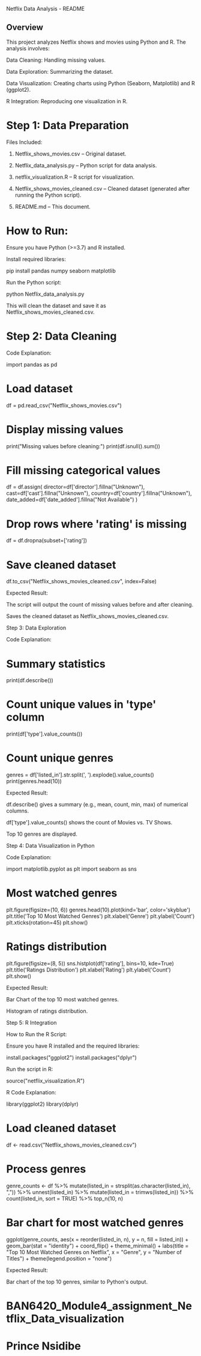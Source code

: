 Netflix Data Analysis - README

## Overview

This project analyzes Netflix shows and movies using Python and R. The analysis involves:

Data Cleaning: Handling missing values.

Data Exploration: Summarizing the dataset.

Data Visualization: Creating charts using Python (Seaborn, Matplotlib) and R (ggplot2).

R Integration: Reproducing one visualization in R.

# Step 1: Data Preparation

Files Included:

1. Netflix_shows_movies.csv – Original dataset.

2. Netflix_data_analysis.py – Python script for data analysis.

3. netflix_visualization.R – R script for visualization.

4. Netflix_shows_movies_cleaned.csv – Cleaned dataset (generated after running the Python script).

5. README.md – This document.

# How to Run:

Ensure you have Python (>=3.7) and R installed.

Install required libraries:

pip install pandas numpy seaborn matplotlib

Run the Python script:

python Netflix_data_analysis.py

This will clean the dataset and save it as Netflix_shows_movies_cleaned.csv.

# Step 2: Data Cleaning

Code Explanation:

import pandas as pd

# Load dataset
df = pd.read_csv("Netflix_shows_movies.csv")

# Display missing values
print("Missing values before cleaning:")
print(df.isnull().sum())

# Fill missing categorical values
df = df.assign(
    director=df['director'].fillna("Unknown"),
    cast=df['cast'].fillna("Unknown"),
    country=df['country'].fillna("Unknown"),
    date_added=df['date_added'].fillna("Not Available")
)

# Drop rows where 'rating' is missing
df = df.dropna(subset=['rating'])

# Save cleaned dataset
df.to_csv("Netflix_shows_movies_cleaned.csv", index=False)

Expected Result:

The script will output the count of missing values before and after cleaning.

Saves the cleaned dataset as Netflix_shows_movies_cleaned.csv.

Step 3: Data Exploration

Code Explanation:

# Summary statistics
print(df.describe())

# Count unique values in 'type' column
print(df['type'].value_counts())

# Count unique genres
genres = df['listed_in'].str.split(', ').explode().value_counts()
print(genres.head(10))

Expected Result:

df.describe() gives a summary (e.g., mean, count, min, max) of numerical columns.

df['type'].value_counts() shows the count of Movies vs. TV Shows.

Top 10 genres are displayed.

Step 4: Data Visualization in Python

Code Explanation:

import matplotlib.pyplot as plt
import seaborn as sns

# Most watched genres
plt.figure(figsize=(10, 6))
genres.head(10).plot(kind='bar', color='skyblue')
plt.title('Top 10 Most Watched Genres')
plt.xlabel('Genre')
plt.ylabel('Count')
plt.xticks(rotation=45)
plt.show()

# Ratings distribution
plt.figure(figsize=(8, 5))
sns.histplot(df['rating'], bins=10, kde=True)
plt.title('Ratings Distribution')
plt.xlabel('Rating')
plt.ylabel('Count')
plt.show()

Expected Result:

Bar Chart of the top 10 most watched genres.

Histogram of ratings distribution.

Step 5: R Integration

How to Run the R Script:

Ensure you have R installed and the required libraries:

install.packages("ggplot2")
install.packages("dplyr")

Run the script in R:

source("netflix_visualization.R")

R Code Explanation:

library(ggplot2)
library(dplyr)

# Load cleaned dataset
df <- read.csv("Netflix_shows_movies_cleaned.csv")

# Process genres
genre_counts <- df %>%
  mutate(listed_in = strsplit(as.character(listed_in), ",")) %>%
  unnest(listed_in) %>%
  mutate(listed_in = trimws(listed_in)) %>%
  count(listed_in, sort = TRUE) %>%
  top_n(10, n)

# Bar chart for most watched genres
ggplot(genre_counts, aes(x = reorder(listed_in, n), y = n, fill = listed_in)) +
  geom_bar(stat = "identity") +
  coord_flip() +
  theme_minimal() +
  labs(title = "Top 10 Most Watched Genres on Netflix",
       x = "Genre",
       y = "Number of Titles") +
  theme(legend.position = "none")

Expected Result:

Bar chart of the top 10 genres, similar to Python's output.

# BAN6420_Module4_assignment_Netflix_Data_visualization
# Prince Nsidibe
